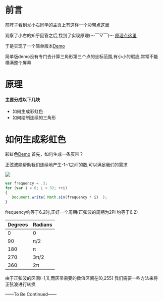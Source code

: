 # 前言
前阵子看到尤小右同学的主页上有这样一个彩带[点这里](http://evanyou.me/)

观察了小右的知乎回答之后,找到了实现原理(～￣▽￣)～ [原理点这里](http://krazydad.com/tutorials/makecolors.php)

于是实现了一个简单版本[Demo](http://himmas.github.io/Himmas_demo/colours-bar/)

简单版demo没有专门去计算三角形第三个点的坐标范围,有小小的瑕疵,常常不能横满整个屏幕
# 原理
#### 主要分成以下几块
- 如何生成彩虹色
- 如何绘制连续的三角形

# 如何生成彩虹色
彩虹色[Demo](http://himmas.github.io/Himmas_demo/colours-bar/colour-bar.html)
首先，如何生成一条灰带？

正弦波能帮助我们连续地产生-1~1之间的数,可以满足我们的需求

![](http://7xt8hz.com2.z0.glb.clouddn.com/QQ%E5%9B%BE%E7%89%8720160501161024.png)		
```javascript 	
var frequency = .3;
for (var i = 0; i < 32; ++i)
{
   Document.write( Math.sin(frequency * i)  );
}
```

frequency约等于6.2时,正好一个周期(正弦波的周期为2PI 约等于6.2)


| Degrees |Radians |
| ------- |--------|
| 0       |0       |
| 90      | π/2    |
| 180     | π      | 
| 270     | 3π/2   |
| 360     | 2π     |
  
由于正弦波的区间(-1,1),而灰带需要的数值区间在[0,255] 我们需要一些方法来将正弦波进行转换


——To Be Continued——






